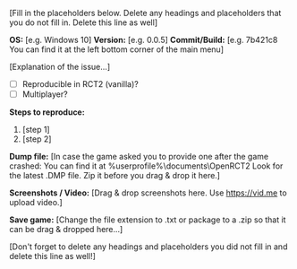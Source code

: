 [Fill in the placeholders below. Delete any headings and placeholders that you do not fill in. Delete this line as well]

**OS:** [e.g. Windows 10]
**Version:** [e.g. 0.0.5]
**Commit/Build:** [e.g. 7b421c8 You can find it at the left bottom corner of the main menu]

[Explanation of the issue...]

- [ ] Reproducible in RCT2 (vanilla)?
- [ ] Multiplayer?

**Steps to reproduce:**
1. [step 1]
2. [step 2]

**Dump file:**
[In case the game asked you to provide one after the game crashed: You can find it at %userprofile%\documents\OpenRCT2 Look for the latest .DMP file. Zip it before you drag & drop it here.]

**Screenshots / Video:**
[Drag & drop screenshots here. Use https://vid.me to upload video.]

**Save game:**
[Change the file extension to .txt or package to a .zip so that it can be drag & dropped here...]

[Don't forget to delete any headings and placeholders you did not fill in and delete this line as well!]
